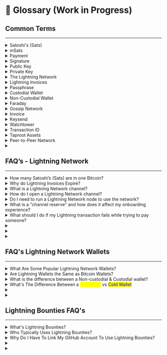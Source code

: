 # 📖 Glossary (Work in Progress)

## Common Terms

***

<details>

<summary>Satoshi's (Sats)</summary>

A satoshi is 1/100 millionth of a Bitcoin. In the Lightning Network, a satoshi is further divisible into 1000 pieces ([millisatoshi](https://docs.lightning.engineering/community-resources/glossary#millisatoshi)). It is named after Bitcoin's creator, [Satoshi Nakamoto](https://docs.lightning.engineering/community-resources/glossary#satoshi-nakamoto).

</details>

<details>

<summary>mSats</summary>

mSats are each 1/1000 (a thousandth) of a satoshi. A satoshi is the smallest unit for bitcoin, but lightning can transact with even smaller units while channels are open. The amount is [rounded down](https://github.com/lightningnetwork/lnd/blob/master/lnwire/msat.go#L22-L24) to the nearest satoshi when the channel is closed and broadcast to the blockchain to adhere to bitcoin's limit.

</details>

<details>

<summary>Payment</summary>

A payment is a transaction that occurs on the lightning network. Payments are routed through lightning payment channels and are not recorded in the bitcoin blockchain.

_Credit: bitcoin.design_

</details>

<details>

<summary>Signature</summary>

Since a [private key](https://bitcoin.design/guide/glossary/#private-key) can be used to prove that the holder controls a specific address, it can therefore authorize transactions from the address. This is called a digital signature.

<img src="../.gitbook/assets/image (4).png" alt="https://bitcoin.design/assets/images/guide/glossary/signature.jpg" data-size="original">

One of the most important activities of the Bitcoin network is to verify that signatures are valid.



_Credit: bitcoin.design_

</details>

<details>

<summary>Public Key</summary>

A bitcoin address’ public key can be derived from the private key. The address itself is a hash of the public key.

</details>

<details>

<summary>Private Key</summary>

Every Bitcoin address has a public key and a corresponding private key, together they are called a keypair. If you have access to both the public and private key, you effectively control the funds in the address. As with HD wallets there are also keypairs that control _branches_ in the hierarchical tree of the wallet, and at the very top is the extended keypair (x-pub and x-prv for short) that control all the addresses in the wallet.

The private key is a 64 hexadecimal (or 256 if described in binary 1’s and 0’s) character string generated by the encryption algorithm. They look something like this in hexadecimal form:

`5KYZdUEo39z3FPrtuX2QbbwGnNP5zTd7yyr2SC1j299sBCnWjss`

Or for the extended private key:

`xprv9zrji5mK3nb4RbuR2ZYFtyzK3gn78KnEzkNP4ZxwwPPwcgQQVZqnjTMAGxmmM3jpmfsthQUtfD9iYPvnaqwejCjcyEswLqEhX4LPKNFUXT5`

_Credit: bitcoin.design_

</details>

<details>

<summary>The Lightning Network</summary>

The [lightning network](https://lightning.network/) extends bitcoin with payment channels to increase transaction speed and lower costs. It is becoming widely adopted and accepted as the preferred way to scale bitcoin.



_Credit: bitcoin.design_

</details>

<details>

<summary>Lightning Invoices</summary>

Users of the lightning network use a lightning invoice to request a payment. It is defined by [BOLT 11](https://github.com/lightningnetwork/lightning-rfc/blob/master/11-payment-encoding.md) and includes an amount to be paid, destination of the payment, and an optional message. Unlike bitcoin addresses, lightning invoices expire after a set amount of time. By default, this is set to 60 minutes.

_Credit: bitcoin.design_

</details>

<details>

<summary>Passphrase</summary>

A passphrase can be added to the [recovery phrase](https://bitcoin.design/guide/glossary/#recovery-phrase) for extra security. Technically, all recovery phrases have a passphrase. If it’s not set by the user, an empty string (“”) will be used by default. Using the recovery phrase with or without the user-defined passphrase will recover two DIFFERENT wallets. Passphrases are sometimes called the password, the extra word, or the 13th/25th word.

_Credit: bitcoin.design_

</details>

<details>

<summary>Custodial Wallet</summary>

A custodial wallet is a wallet wherein the user’s private keys are held by a third party, such as an exchange. The third-party has full control over the user’s funds, while the user only has permission to send and receive bitcoin.

The third party is responsible for providing a backup to the wallet in case the user forgets their login information. A custodial wallet is subject to the security practices of the third party, which reduces the user's responsibility, but creates an increased risk to the seed phrase and the keys stored by the wallet if the third party is hacked.

</details>

<details>

<summary>Non-Custodial Wallet</summary>

Non-custodial wallets give the user full control over their funds and the associated private keys. By using a non-custodial wallet, a user is their own bank; they can initiate transactions and are responsible for the security of their wallet, including the protection of their seed phrase, which can be used to restore their wallet if it’s lost or compromised.

</details>

<details>

<summary>Faraday </summary>

Faraday is analytics software developed by Lightning Labs that can help identify [liquidity needs](https://docs.lightning.engineering/community-resources/glossary#liquidity-management) and profitable channels in a [Lightning node](https://docs.lightning.engineering/community-resources/glossary#lightning-network-node).

</details>

<details>

<summary>Gossip Network</summary>

The Lightning gossip network is used to broadcast information about channels and peers.

</details>

<details>

<summary>Invoice </summary>

To receive Lightning payments, the recipient typically issues an invoice containing information such as a [public key](https://docs.lightning.engineering/community-resources/glossary#public-key), [payment hash](https://docs.lightning.engineering/community-resources/glossary#payment-hash), or an invoice amount and label. Invoices are defined in[ BOLT 11](https://www.bolt11.org/).

</details>

<details>

<summary>Keysend </summary>

Keysend allows users of the Lightning Network to send funds to a node's public key.

</details>

<details>

<summary>Watchtower </summary>

A watchtower consists of a client and a server. The client will share information relevant to [channel breaches](https://docs.lightning.engineering/community-resources/glossary#channel-breach) with the server, which will intervene in case they observe a breach on-chain. Watchtowers are needed in case the client is offline and unable to observe the breach themselves.

</details>

<details>

<summary>Transaction ID</summary>

The transaction ID (txid) is the hash of a Bitcoin transaction. Channels are identified by the transaction ID of their funding transaction.

</details>

<details>

<summary>Taproot Assets</summary>

A Taproot-powered protocol for issuing assets on Bitcoin that can be transferred over the Lightning Network for instant, high-volume, low-fee transactions.

Taproot Assets (formerly Taro) is a new Taproot-powered protocol for issuing assets on the Bitcoin blockchain that can be transferred over the Lightning Network for instant, high-volume, low-fee transactions. At its core, Taproot Assets taps into the security and stability of the Bitcoin network and the speed, scalability, and low fees of Lightning.

Overview of Taproot Assets:

1. Allows assets to be issued on the Bitcoin blockchain
2. Leverages taproot for privacy and scalability
3. Assets can be deposited into Lightning channels
4. Assets can be transferred over the existing Lightning Network



</details>

<details>

<summary>Peer-to-Peer Network</summary>

A peer-to-peer network is any system not relying on a leader, in which connections are made directly between peers without intermediaries.

</details>

<details>

<summary></summary>



</details>





## FAQ’s - Lightning Network&#x20;

***

<details>

<summary>How many Satoshi’s (Sats) are in one Bitcoin?</summary>

Each of the 21 million units of Bitcoin that will ever exist can be broken down further into 100,000,000 satoshis.

</details>

<details>

<summary>Why do Lightning Invoices Expire?</summary>

Why do invoices expire? If invoices had no expiry, recipients would likely run into memory/storage issues as the number of locally stored preimages grows with each payment attempt.

_Credit: bitcoin.design_

</details>

<details>

<summary>What is a Lightning Network channel?</summary>

A Lightning Network channel is a peer-to-peer payment channel that enables instant and low-cost transactions between two parties.

</details>

<details>

<summary>How do I open a Lightning Network channel?</summary>

Open a channel by sending a small amount of Bitcoin to another node or wallet, which serves as a deposit for the channel.

</details>

<details>

<summary>Do I need to run a Lightning Network node to use the network?</summary>

Nope, you don't need to run a node to use the Lightning Network. You can simply use a lightning wallet app to send and receive payments.

</details>

<details>

<summary>What is a "channel reserve" and how does it affect my onboarding experience?</summary>

Channel reserve is the amount of Bitcoin required to open a payment channel. Higher reserves can make it harder to find nodes and open channels.

</details>

<details>

<summary>What should I do if my Lightning transaction fails while trying to pay someone?</summary>

Lightning Network transactions can fail for a few common reasons. The most frequent one is usually just not having enough funds in your channel to cover the payment. Make sure you've got enough money in the account you're sending from and don't forget to factor in the network fees (\~2% of the total amount you are trying to send).

Another common issue is the transaction not being able to find a route to the recipient's Lightning node. If that happens, just try again a few minutes later.

The Lightning Network is still evolving, so some failed transactions are normal. But those two things - insufficient funds and routing problems - tend to be the main culprits when a Lightning payment doesn't go through.

</details>

<details>

<summary></summary>



</details>

<details>

<summary></summary>



</details>

<details>

<summary></summary>



</details>



## FAQ's Lightning Network Wallets&#x20;

***



<details>

<summary>What Are Some Popular Lightning Network Wallets?</summary>

Some popular Lightning Network wallets include:&#x20;

* [Blue Wallet](https://bluewallet.io/)
* [Blink](https://www.blink.sv/)
* &#x20;[Muun](https://muun.com/)&#x20;
* [Wallet of Satoshi](https://www.walletofsatoshi.com/)
* [ Zeus Wallet](https://zeusln.com/)
* [Breez](https://breez.technology/)

</details>

<details>

<summary>Are Lightning Wallets the Same as Bitcoin Wallets?</summary>

No, they're not quite the same.

A Bitcoin wallet stores your Bitcoin and conducts transactions directly on the main Bitcoin network. However, with a Lightning wallet, transactions are performed on top of the Bitcoin network using specialized channels between two parties. These channels enable off-chain transactions that Bitcoin itself doesn't track. Only the opening and closing of these channels are recorded on the Bitcoin network.

In summary, while both wallets involve Bitcoin, a Lightning wallet leverages additional channels to facilitate faster and more scalable transactions.

</details>

<details>

<summary>What is the difference between a Non-custodial &#x26; Custodial wallet?</summary>

<mark style="background-color:red;">**Non-custodial Wallet:**</mark>\
A non-custodial wallet gives you full control over your private key and recovery phrase. This means that you are the only one who can initiate transactions, ensuring that your funds can only be accessed with your direct action. However, it's important to remember that if you forget or lose your recovery phrase, the wallet makers cannot help you regain access to your funds.

<mark style="background-color:orange;">**Custodial Wallet:**</mark>\
On the other hand, a custodial wallet takes a slightly different approach. In this type of wallet, you don't have direct control over the recovery phrase. Instead, you typically sign in with your email and password. In a custodial wallet, you have to trust the wallet makers to secure your recovery phrase and your Bitcoin. Essentially, the wallet makers technically have control over your funds. Many exchanges provide custodial wallets as part of their services.

To sum it up, non-custodial wallets give you complete control, while custodial wallets require you to trust the wallet makers to secure your funds. It's important to understand the difference and choose the option that aligns with your preferences and level of trust.

</details>

<details>

<summary>What's The Difference Between a <mark style="color:yellow;">Hot Wallet</mark> vs <mark style="color:blue;">Cold Wallet</mark></summary>

_<mark style="color:yellow;">Hot</mark>_ and _<mark style="color:blue;">cold</mark>_ describes a wallet in terms of being connected to the internet. Where a <mark style="color:yellow;">hot</mark> wallet is connected to the internet, a <mark style="color:blue;">cold</mark> wallet is not.&#x20;

The idea is that a <mark style="color:blue;">cold</mark> wallet is less susceptible to third-party theft over the internet. Most software wallet applications would be seen as <mark style="color:yellow;">hot</mark> (although some can be used just for signing on a device not connected to the internet), and most hardware wallet applications would be seen as <mark style="color:blue;">cold</mark> (although they are sometimes connected for signing purposes).

</details>

<details>

<summary></summary>



</details>

<details>

<summary></summary>



</details>



## Lightning Bounties FAQ's

***

<details>

<summary>What's Lightning Bounties?</summary>

Lightning Bounties is a Web3 Bug Bounty Platform tailored to open-source developers and the Lightning Network. We provide a platform for developers, bug bounty hunters, and ethical hackers to discover and report bugs, vulnerabilities, and security issues within Lightning Network applications and protocols.

Lightning Bounties offers an opportunity for the Lightning community to proactively address potential security threats and ensure the overall safety and integrity of the network.

The platform facilitates the responsible disclosure of vulnerabilities and rewards individuals for their efforts in identifying and reporting security issues, ultimately contributing to the ongoing improvement and stability of the Lightning network.

Through Lightning Bounties, participants can engage in a collaborative effort to bolster the security of the Lightning ecosystem, and contribute to a safer and more reliable network for all users.

</details>

<details>

<summary>Who Typically Uses Lightning Bounties?</summary>

Lightning Bounties caters to two primary groups: **developers** and **organizations**.

**Developers** can showcase their skills, earn Bitcoin, and contribute to the growth of web3 technology.

**Organizations** can tap into a talented pool of developers to improve the quality and security of their software projects.

</details>

<details>

<summary>Why Do I Have To Link My GitHub Account To Use Lightning Bounties?</summary>

**Linking your GitHub account to Lightning Bounties is necessary for several reasons:**

<img src="../.gitbook/assets/image (8).png" alt="" data-size="original">



**TLDR**: _Linking your GitHub account streamlines bug hunting, promotes collaboration, and ensures proper reward distribution._

</details>

<details>

<summary></summary>



</details>

<details>

<summary></summary>



</details>

